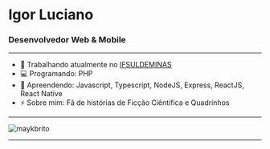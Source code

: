 <h1 align="left">Igor Luciano</h1> 

<h3 align="left">Desenvolvedor Web & Mobile </h3>
<hr>

- 🔭 Trabalhando atualmente no [IFSULDEMINAS](https://portal.ifsuldeminas.edu.br/)
- 💻 Programando: PHP
- 🌱 Apreendendo: Javascript, Typescript, NodeJS, Express, ReactJS, React Native
- ⚡ Sobre mim: Fã de histórias de Ficção Ciêntífica e Quadrinhos

<hr>
<img src="https://github-readme-stats.vercel.app/api?username=igorluciano&show_icons=true&theme=vue" alt="maykbrito" /> 
<hr>
